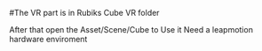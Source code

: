 #The VR part is in Rubiks Cube VR folder



After that  open the Asset/Scene/Cube to Use it Need a leapmotion hardware enviroment
